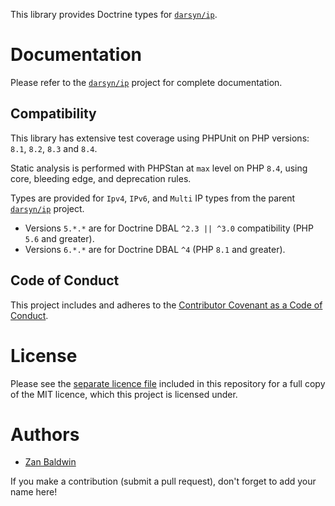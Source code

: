 This library provides Doctrine types for [`darsyn/ip`][ip].

# Documentation

Please refer to the [`darsyn/ip`][ip] project for complete documentation.

## Compatibility

This library has extensive test coverage using PHPUnit on PHP versions: `8.1`,
`8.2`, `8.3` and `8.4`.

Static analysis is performed with PHPStan at `max` level on PHP `8.4`, using
core, bleeding edge, and deprecation rules.

Types are provided for `Ipv4`, `IPv6`, and `Multi` IP types from the parent
[`darsyn/ip`][ip] project.
- Versions `5.*.*` are for Doctrine DBAL `^2.3 || ^3.0` compatibility (PHP `5.6`
  and greater).
- Versions `6.*.*` are for Doctrine DBAL `^4` (PHP `8.1` and greater).

## Code of Conduct

This project includes and adheres to the [Contributor Covenant as a Code of
Conduct](CODE_OF_CONDUCT.md).

# License

Please see the [separate licence file](LICENSE.md) included in this repository
for a full copy of the MIT licence, which this project is licensed under.

# Authors

- [Zan Baldwin](https://zanbaldwin.com)

If you make a contribution (submit a pull request), don't forget to add your
name here!

[ip]: https://packagist.org/packages/darsyn/ip
